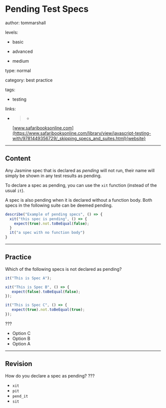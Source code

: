 # Pending Test Specs
author: tommarshall

levels:

  - basic

  - advanced

  - medium

type: normal

category: best practice

tags:

  - testing

links:

  - >-
    [www.safaribooksonline.com](https://www.safaribooksonline.com/library/view/javascript-testing-with/9781449356729/_skipping_specs_and_suites.html){website}

---
## Content

Any Jasmine spec that is declared as *pending* will not run, their name will simply be shown in any test results as pending.

To declare a spec as pending, you can use the `xit` function (instead of the usual `it`). 

A spec is also pending when it is declared without a function body. Both specs in the following suite can be deemed pending.

```JavaScript
describe("Example of pending specs", () => {
  xit("this spec is pending", () => {
    expect(true).not.toBeEqual(false);
  }
  it("a spec with no function body") 
}
```

---
## Practice

Which of the following specs is not declared as pending? 

```javascript
it("This is Spec A");

xit("This is Spec B", () => {
   expect(false).toBeEqual(false);
});

it("This is Spec C", () => {
   expect(true).not.toBeEqual(true);
});
```
???
* Option C
* Option B
* Option A

---
## Revision

How do you declare a spec as pending?
???
* `xit`
* `pit`
* `pend_it`
* `sit`